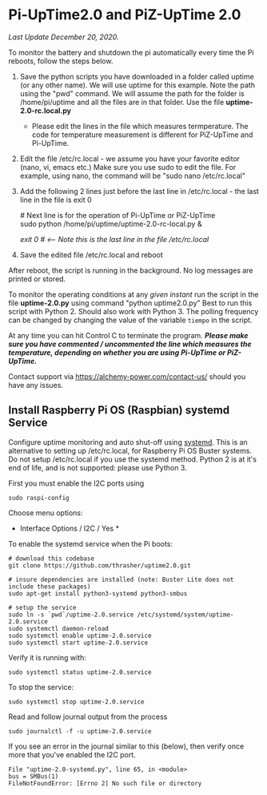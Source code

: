 # Pi-UpTime2.0 and PiZ-UpTime 2.0
*Last Update December 20, 2020.*

To monitor the battery and shutdown the pi automatically every time the Pi reboots, follow the steps below.

1) Save the python scripts you have downloaded in a folder called uptime (or any other name). We will use
   uptime for this example. Note the path using the "pwd" command. We will assume the path for the folder is
   /home/pi/uptime and all the files are in that folder. Use the file **uptime-2.0-rc.local.py**
   * Please edit the lines in the file which measures termperature. The code for temperature measurement is different
     for PiZ-UpTime and Pi-UpTime.
2) Edit the file /etc/rc.local - we assume you have your favorite editor (nano, vi, emacs etc.) Make sure
   you use sudo to edit the file. For example, using nano, the command will be "sudo nano /etc/rc.local"
3) Add the following 2 lines just before the last line in /etc/rc.local - the last line in the file is exit 0

      \# Next line is for the operation of Pi-UpTime or PiZ-UpTime \
      sudo python /home/pi/uptime/uptime-2.0-rc-local.py &

     *exit 0      #  <-- Note this is the last line in the file /etc/rc.local*

4) Save the edited file /etc/rc.local and reboot

After reboot, the script is running in the background. No log messages are printed or stored.

To monitor the operating conditions at any *given instant* run the script in the file **uptime-2.0.py** using command "python uptime2.0.py"
Best to run this script with Python 2. Should also work with Python 3.
The polling frequency can be changed by changing the value of the variable ```tiempo``` in the script.

At any time you can hit Control C to terminate the program.
**_Please make sure you have commented / uncommented the line which measures the temperature, depending on whether you
 are using Pi-UpTime or PiZ-UpTime._**

 Contact support via https://alchemy-power.com/contact-us/ should you have any issues.

## Install Raspberry Pi OS (Raspbian) systemd Service

Configure uptime monitoring and auto shut-off using [systemd](https://www.raspberrypi.org/documentation/linux/usage/systemd.md). This is an alternative to setting up /etc/rc.local, for Raspberry Pi OS Buster systems. Do not setup /etc/rc.local if you use the systemd method. Python 2 is at it's end of life, and is not supported: please use Python 3.

First you must enable the I2C ports using

    sudo raspi-config

Choose menu options:
* Interface Options / I2C / Yes *

To enable the systemd service when the Pi boots:

    # download this codebase
    git clone https://github.com/thrasher/uptime2.0.git

    # insure dependencies are installed (note: Buster Lite does not include these packages)
    sudo apt-get install python3-systemd python3-smbus

    # setup the service
    sudo ln -s `pwd`/uptime-2.0.service /etc/systemd/system/uptime-2.0.service
    sudo systemctl daemon-reload
    sudo systemctl enable uptime-2.0.service
    sudo systemctl start uptime-2.0.service

Verify it is running with:

    sudo systemctl status uptime-2.0.service

To stop the service:

    sudo systemctl stop uptime-2.0.service

Read and follow journal output from the process

    sudo journalctl -f -u uptime-2.0.service

If you see an error in the journal similar to this (below), then verify once more that you've enabled the I2C port.

    File "uptime-2.0-systemd.py", line 65, in <module>
    bus = SMBus(1)
    FileNotFoundError: [Errno 2] No such file or directory
